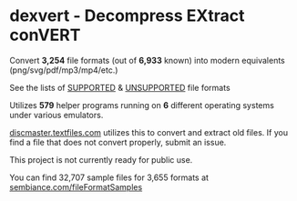 # dexvert - **D**ecompress **EX**tract con**VERT**
Convert **3,254** file formats (out of **6,933** known) into modern equivalents (png/svg/pdf/mp3/mp4/etc.)

See the lists of [SUPPORTED](SUPPORTED.md) & [UNSUPPORTED](UNSUPPORTED.md) file formats

Utilizes **579** helper programs running on **6** different operating systems under various emulators.

[discmaster.textfiles.com](http://discmaster.textfiles.com/) utilizes this to convert and extract old files. If you find a file that does not convert properly, submit an issue.

This project is not currently ready for public use.

You can find 32,707 sample files for 3,655 formats at [sembiance.com/fileFormatSamples](https://sembiance.com/fileFormatSamples/)
